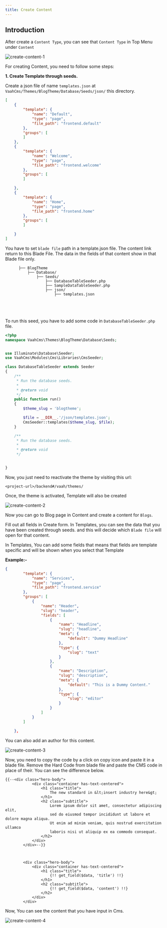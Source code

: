 ```yaml
---
title: Create Content
---
```

## Introduction


After create a `Content Type`, you can see that `Content Type` in Top Menu under `Content`

<img src="/images/create-content-1.png" alt="create-content-1">

For creating Content, you need to follow some steps:

**1. Create Template through seeds.**

Create a json file of name `templates.json` at `VaahCms/Themes/BlogTheme/Database/Seeds/json/` this directory.


```json
[
    {
        "template": {
            "name": "Default",
            "type": "page",
            "file_path": "frontend.default"
        },
        "groups": [
        ]
    },
    {
        "template": {
            "name": "Welcome",
            "type": "page",
            "file_path": "frontend.welcome"
        },
        "groups": [
        ]

    },
    {
        "template": {
            "name": "Home",
            "type": "page",
            "file_path": "frontend.home"
        },
        "groups": [
        ]

    }
]
```

You have to set `blade file` path in a template.json file. The content link return to this Blade File. The data in the fields of that content show in that Blade file only.

```
      ├── BlogTheme
          ├── Database/
              ├── Seeds/
                  ├── DatabaseTableSeeder.php
                  ├── SampleDataTableSeeder.php
                  ├── json/
                      ├── templates.json


      
    
```

To run this seed, you have to add some code in `DatabaseTableSeeder.php` file.


```php
<?php
namespace VaahCms\Themes\BlogTheme\Database\Seeds;


use Illuminate\Database\Seeder;
use VaahCms\Modules\Cms\Libraries\CmsSeeder;

class DatabaseTableSeeder extends Seeder
{
    /**
     * Run the database seeds.
     *
     * @return void
     */
    public function run()
    {
        $theme_slug = 'blogtheme';

        $file = __DIR__.'/json/templates.json';
        CmsSeeder::templates($theme_slug, $file);
    }

    /**
     * Run the database seeds.
     *
     * @return void
     */


}
```

Now, you just need to reactivate the theme by visiting this url:

```
<project-url>/backend#/vaah/themes/
```



Once, the theme is activated, Template will also be created

<img src="/images/create-content-2.png" alt="create-content-2">

Now you can go to Blog page in Content and create a content for `Blogs`.

Fill out all fields in Create form. In Templates, you can see the data that you have been created through seeds. and this will decide which `Blade file` will open for that content.

In Templates, You can add some fields that means that fields are template specific and will be shown when you select that Template

**Example:-**


```json
{
        "template": {
            "name": "Services",
            "type": "page",
            "file_path": "frontend.service"
        },
        "groups": [
            {
                "name": "Header",
                "slug": "header",
                "fields": [
                    {
                        "name": "Headline",
                        "slug": "headline",
                        "meta": {
                            "default": "Dummy Headline"
                        },
                        "type": {
                            "slug": "text"
                        }
                    },
                    {
                        "name": "Description",
                        "slug": "description",
                        "meta": {
                            "default": "This is a Dummy Content."
                        },
                        "type": {
                            "slug": "editor"
                        }
                    }
                ]
            }
        ]

    },
```

You can also add an author for this content.

<img src="/images/create-content-3.png" alt="create-content-3">

Now, you need to copy the code by a click on copy icon and paste it in a blade file. Remove the Hard Code from blade file and paste the CMS code in place of their. You can see the difference below.


```php+HTML
{{--<div class="hero-body">
            <div class="container has-text-centered">
                <h1 class="title">
                    The new standard in &lt;insert industry here&gt;
                </h1>
                <h2 class="subtitle">
                    Lorem ipsum dolor sit amet, consectetur adipiscing elit,
                    sed do eiusmod tempor incididunt ut labore et dolore magna aliqua.
                    Ut enim ad minim veniam, quis nostrud exercitation ullamco
                    laboris nisi ut aliquip ex ea commodo consequat.
                </h2>
            </div>
        </div>--}}



        <div class="hero-body">
            <div class="container has-text-centered">
                <h1 class="title">
                    {!! get_field($data, 'title') !!}
                </h1>
                <h2 class="subtitle">
                    {!! get_field($data, 'content') !!}
                </h2>
            </div>
        </div>
```

Now, You can see the content that you have input in Cms.

<img src="/images/create-content-4.png" alt="create-content-4">
